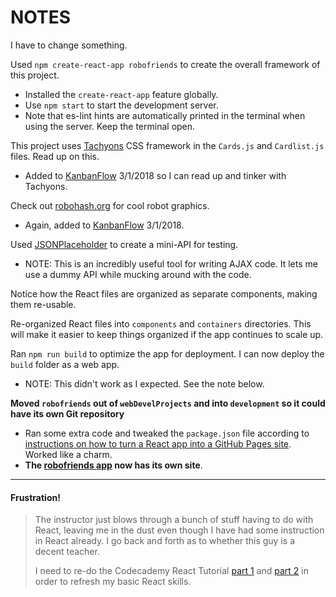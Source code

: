 # NOTES

I have to change something.

Used `npm create-react-app robofriends` to create the overall framework of this project.
* Installed the `create-react-app` feature globally.
* Use `npm start` to start the development server.
* Note that es-lint hints are automatically printed in the terminal when using the server. Keep the terminal open.

This project uses [Tachyons](http://tachyons.io/) CSS framework in the `Cards.js` and `Cardlist.js` files. Read up on this.
* Added to [KanbanFlow](https://kanbanflow.com/board/Emz6zrrv) 3/1/2018 so I can read up and tinker with Tachyons.

Check out [robohash.org](https://robohash.org/) for cool robot graphics.
* Again, added to [KanbanFlow](https://kanbanflow.com/board/Emz6zrrv) 3/1/2018.

Used [JSONPlaceholder](https://jsonplaceholder.typicode.com/) to create a mini-API for testing.
* NOTE: This is an incredibly useful tool for writing AJAX code. It lets me use a dummy API while mucking around with the code.

Notice how the React files are organized as separate components, making them re-usable.

Re-organized React files into `components` and `containers` directories. This will make it easier to keep things organized if the app continues to scale up.

Ran `npm run build` to optimize the app for deployment. I can now deploy the `build` folder as a web app.
* NOTE: This didn't work as I expected. See the note below.

**Moved `robofriends` out of `webDevelProjects` and into `development` so it could have its own Git repository**
* Ran some extra code and tweaked the `package.json` file according to [instructions on how to turn a React app into a GitHub Pages site](https://github.com/facebook/create-react-app/blob/master/packages/react-scripts/template/README.md#github-pages). Worked like a charm.
* **The [robofriends app](https://pulamusic.github.io/robofriends/) now has its own site**.

---

#### Frustration!

> The instructor just blows through a bunch of stuff having to do with React, leaving me in the dust even though I have had some instruction in React already. I go back and forth as to whether this guy is a decent teacher.
>
> I need to re-do the Codecademy React Tutorial [part 1](https://www.codecademy.com/learn/react-101) and [part 2](https://www.codecademy.com/learn/react-102) in order to refresh my basic React skills.
